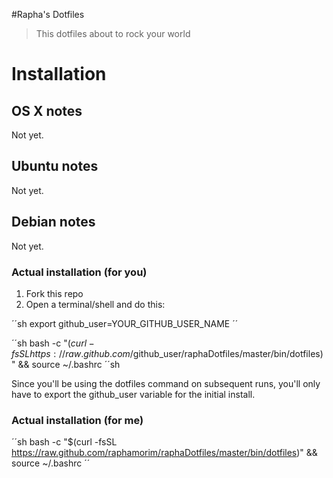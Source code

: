 #Rapha's Dotfiles

> This dotfiles about to rock your world

# Installation

## OS X notes
Not yet.

## Ubuntu notes
Not yet.

## Debian notes
Not yet.

###  Actual installation (for you)

1. Fork this repo
2. Open a terminal/shell and do this:

´´sh
export github_user=YOUR_GITHUB_USER_NAME
´´

´´sh
bash -c "$(curl -fsSL https://raw.github.com/$github_user/raphaDotfiles/master/bin/dotfiles)" && source ~/.bashrc
´´sh

Since you'll be using the dotfiles command on subsequent runs, you'll only have to export the github_user variable for the initial install.

### Actual installation (for me)

´´sh
bash -c "$(curl -fsSL https://raw.github.com/raphamorim/raphaDotfiles/master/bin/dotfiles)" && source ~/.bashrc
´´
